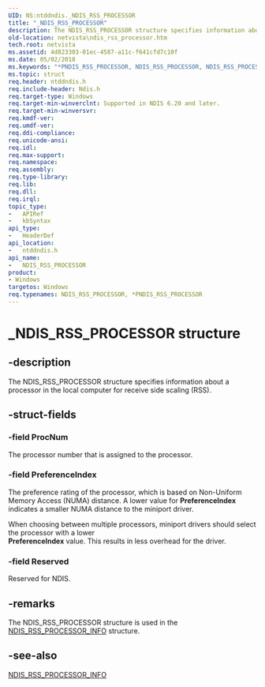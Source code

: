 ```yaml
---
UID: NS:ntddndis._NDIS_RSS_PROCESSOR
title: "_NDIS_RSS_PROCESSOR"
description: The NDIS_RSS_PROCESSOR structure specifies information about a processor in the local computer for receive side scaling (RSS).
old-location: netvista\ndis_rss_processor.htm
tech.root: netvista
ms.assetid: 4d823303-01ec-4587-a11c-f641cfd7c10f
ms.date: 05/02/2018
ms.keywords: "*PNDIS_RSS_PROCESSOR, NDIS_RSS_PROCESSOR, NDIS_RSS_PROCESSOR structure [Network Drivers Starting with Windows Vista], PNDIS_RSS_PROCESSOR, PNDIS_RSS_PROCESSOR structure pointer [Network Drivers Starting with Windows Vista], _NDIS_RSS_PROCESSOR, ndis_processor_group_ref_cbab90a4-91cf-4df3-a9dc-94f3cacf2039.xml, netvista.ndis_rss_processor, ntddndis/NDIS_RSS_PROCESSOR, ntddndis/PNDIS_RSS_PROCESSOR"
ms.topic: struct
req.header: ntddndis.h
req.include-header: Ndis.h
req.target-type: Windows
req.target-min-winverclnt: Supported in NDIS 6.20 and later.
req.target-min-winversvr: 
req.kmdf-ver: 
req.umdf-ver: 
req.ddi-compliance: 
req.unicode-ansi: 
req.idl: 
req.max-support: 
req.namespace: 
req.assembly: 
req.type-library: 
req.lib: 
req.dll: 
req.irql: 
topic_type:
-	APIRef
-	kbSyntax
api_type:
-	HeaderDef
api_location:
-	ntddndis.h
api_name:
-	NDIS_RSS_PROCESSOR
product:
- Windows
targetos: Windows
req.typenames: NDIS_RSS_PROCESSOR, *PNDIS_RSS_PROCESSOR
---
```


# _NDIS_RSS_PROCESSOR structure


## -description


The NDIS_RSS_PROCESSOR structure specifies information about a processor in the local computer for
  receive side scaling (RSS).


## -struct-fields




### -field ProcNum

The processor number that is assigned to the processor.


### -field PreferenceIndex

The preference rating of the processor, which is based on Non-Uniform Memory Access (NUMA) distance.
      A lower value for 
      <b>PreferenceIndex</b> indicates a smaller NUMA distance to the miniport
      driver.

When choosing between multiple processors, miniport drivers should select the processor with a lower      
      <b>PreferenceIndex</b> value. This results in less overhead for the driver.


### -field Reserved

Reserved for NDIS.


## -remarks



The NDIS_RSS_PROCESSOR structure is used in the 
    <a href="https://msdn.microsoft.com/7f40a815-0247-428c-a46f-d3cdbf7e8058">
    NDIS_RSS_PROCESSOR_INFO</a> structure.




## -see-also




<a href="https://msdn.microsoft.com/library/windows/hardware/ff567274">NDIS_RSS_PROCESSOR_INFO</a>
 

 

